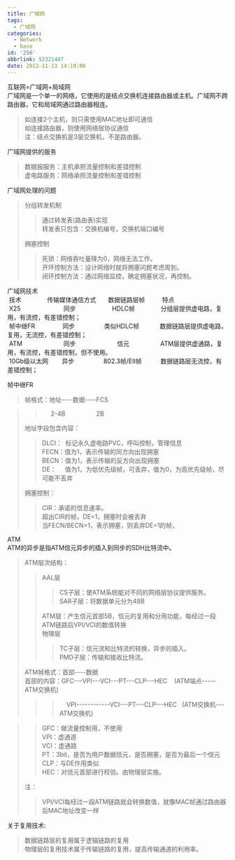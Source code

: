 ```yaml
---
title: 广域网
tags:
  - 广域网
categories:
  - Network
  - base
id: '256'
abbrlink: 52321487
date: 2012-11-13 14:19:00
---
```


互联网=广域网+局域网  
广域网是一个单一的网络，它使用的是结点交换机连接路由器或主机。广域网不跨路由器，它和局域网通过路由器相连。  

> 如连接2个主机，则只需使用MAC地址即可通信  
> 如连接路由器，则使用网络层协议通信  
> 注：结点交换机是3层交换机，不是路由器。  

  
  
广域网提供的服务  

> 数据报服务：主机承担流量控制和差错控制  
> 虚电路服务：网络承担流量控制和差错控制  
>   
>   

广域网处理的问题  

> 分组转发机制  
> 
> > 通过转发表(路由表)实现  
> > 转发表只包含：交换机编号，交换机端口编号  
> 
> 拥塞控制  
> 
> > 死锁：网络吞吐量降为0，网络无法工作。  
> > 开环控制方法：设计网络时就将拥塞问题考虑周到。  
> > 闭环控制方法：通过网络监控，确定拥塞状况，再控制。  
> >   
> >   
> >   

广域网技术  
 技术               传输媒体通信方式       数据链路层帧          特点  
 X25                         同步                     HDLC帧               分组层提供虚电路，复用，有流控，有差错控制；  
 帧中继FR                同步                 类似HDLC帧            数据链路层提供虚电路，复用，无流控，有差错控制；  
 ATM                        同步                        信元                  ATM层提供虚通路，复用，有流控，有差错控制，但不使用。  
 10Gb级以太网        异步                 802.3帧/EII帧           数据链路层无流控，有差错控制；  
  
  
  
帧中继FR  

> 帧格式：地址----数据----FCS  

> >      2-4B                  2B  
> 
> 地址字段包含内容：  
> 
> > DLCI：  标记永久虚电路PVC，呼叫控制，管理信息  
> > FECN：值为1，表示传输的同方向出现拥塞  
> > BECN：值为1，表示传输的反方向出现拥塞  
> > DE：     值为1，为低优先级帧，可丢弃，值为0，为高优先级帧，尽可能不丢弃  
> 
> 拥塞控制：  
> 
> > CIR：承诺的信息速率。  
> > 超出CIR的帧，DE=1，拥塞时会被丢弃  
> > 当FECN/BECN=1，表示拥塞，则丢弃DE=1的帧，  

  
  
  
ATM  
ATM的异步是指ATM信元异步的插入到同步的SDH比特流中。  

> ATM层次结构：  
> 
> > AAL层  
> > 
> > > CS子层：使ATM系统能对不同的网络层协议提供服务。  
> > > SAR子层：将数据单元分为48B  
> > 
> > ATM层：产生信元首部5B，信元的复用和分用功能，每经过一段ATM链路后VPI/VCI的数值转换  
> > 物理层  
> > 
> > > TC子层：信元流和比特流的转换，异步的插入。  
> > > PMD子层：传输和接收比特流。  
> 
>   
>   
> ATM帧格式：首部----数据  
> 首部的内容：GFC---VPI---VCI---PT---CLP---HEC    (ATM端点-----ATM交换机)  
> 
> > >     VPI------------VCI---PT---CLP---HEC   (ATM交换机---ATM交换机)  

> > GFC：做流量控制用，不使用  
> > VPI：虚通道  
> > VCI：虚通路  
> > PT：3bit，是否为用户数据信元，是否拥塞，是否为最后一个信元  
> > CLP：与DE作用类似  
> > HEC：对信元首部进行校验。由物理层实施。  
> 
> 注：  
> 
> > VPI/VCI每经过一段ATM链路就会转换数值，就像MAC帧通过路由器后MAC地址改变一样  
> 
>   

  
关于复用技术:  

> 数据链路层的复用属于逻辑链路的复用  
> 物理层的复用技术属于传输链路的复用，提高传输通道的利用率。